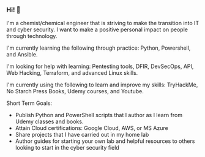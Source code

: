 ### Hi! 👋

I'm a chemist/chemical engineer that is striving to make the transition into IT and cyber security. I want to make a positive personal impact on people through technology. 

I'm currently learning the following through practice: Python, Powershell, and Ansible.

I'm looking for help with learning: Pentesting tools, DFIR, DevSecOps, API, Web Hacking, Terraform, and advanced Linux skills.

I'm currently using the following to learn and improve my skills: TryHackMe, No Starch Press Books, Udemy courses, and Youtube.

Short Term Goals:
  - Publish Python and PowerShell scripts that I author as I learn from Udemy classes and books.
  - Attain Cloud certifications: Google Cloud, AWS, or MS Azure
  - Share projects that I have carried out in my home lab
  - Author guides for starting your own lab and helpful resources to others looking to start in the cyber security field  
